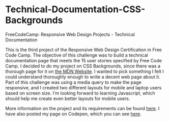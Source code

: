 # Technical-Documentation-CSS-Backgrounds
FreeCodeCamp: Responsive Web Design Projects - Technical Documentation

<p>This is the third project of the Responsive Web Design Certification in Free Code Camp. The objective of this challenge was to build a technical documentation page that meets the 15 user stories specified by Free Code Camp. I decided to do my project on CSS Backgrounds, since there was a thorough page for it on <a href="https://developer.mozilla.org/en-US/docs/Learn/CSS/Building_blocks/Backgrounds_and_borders">the MDN Website</a>. I wanted to pick something I felt I could understand thoroughly enough to write a decent web page about it. Part of this challenge was using a media query to make the page responsive, and I created two different layouts for mobile and laptop users based on screen size. I'm looking forward to learning Javascript, which should help me create even better layouts for mobile users.
</p>

More information on the project and its requirements can be found <a href="https://www.freecodecamp.org/learn/2022/responsive-web-design/build-a-technical-documentation-page-project/build-a-technical-documentation-page">here</a>. I have also posted my page on Codepen, which you can see <a href="https://codepen.io/TurtleQueenCoding/pen/GRQrPeZ">here</a>.
